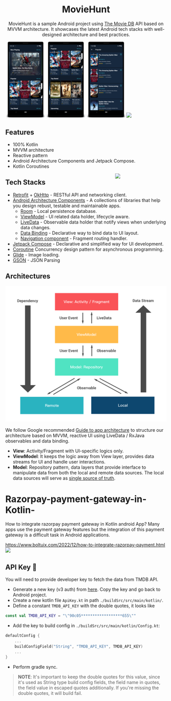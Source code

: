 <h1 align="center">MovieHunt</h1>

<p align="center">
MovieHunt is a sample Android project using <a href="https://www.themoviedb.org/">The Movie DB</a> API based on MVVM architecture. It showcases the latest Android tech stacks with well-designed architecture and best practices.

<img src='art/home.png' width='25%'/><img src = 'art/home2.png' width='25%'/><img src='art/list.png' width='25%'/><img src ='art/movie_detail.png' width='25%'/>

</p>

## Features
* 100% Kotlin
* MVVM architecture
* Reactive pattern
* Android Architecture Components and Jetpack Compose.
* Kotlin Coroutines

<img src="./art/moviehunt-demo.gif" align="right" width="32%"/>

## Tech Stacks
* [Retrofit](http://square.github.io/retrofit/) + [OkHttp](http://square.github.io/okhttp/) - RESTful API and networking client.
* [Android Architecture Components](https://developer.android.com/topic/libraries/architecture) - A collections of libraries that help you design rebust, testable and maintainable apps.
    * [Room](https://developer.android.com/training/data-storage/room) - Local persistence database.
    * [ViewModel](https://developer.android.com/reference/androidx/lifecycle/ViewModel) - UI related data holder, lifecycle aware.
    * [LiveData](https://developer.android.com/topic/libraries/architecture/livedata) - Observable data holder that notify views when underlying data changes.
    * [Data Binding](https://developer.android.com/topic/libraries/data-binding) - Declarative way to bind data to UI layout.
    * [Navigation component](https://developer.android.com/guide/navigation) - Fragment routing handler. 
* [Jetpack Compose](https://developer.android.com/jetpack/compose) - Declarative and simplified way for UI development.
* [Coroutine](https://developer.android.com/kotlin/coroutines) Concurrency design pattern for asynchronous programming.
* [Glide](https://github.com/coil-kt/coil) - Image loading.
* [GSON]([https://github.com/JakeWharton/timber](https://github.com/google/gson/blob/main/UserGuide.md)) - JSON Parsing

## Architectures

![MVVM](./art/MovieHunt_Architecture.png)

We follow Google recommended [Guide to app architecture](https://developer.android.com/jetpack/guide) to structure our architecture based on MVVM, reactive UI using LiveData / RxJava observables and data binding.

* **View**: Activity/Fragment with UI-specific logics only.
* **ViewModel**: It keeps the logic away from View layer, provides data streams for UI and handle user interactions.
* **Model**: Repository pattern, data layers that provide interface to manipulate data from both the local and remote data sources. The local data sources will serve as [single source of truth](https://en.wikipedia.org/wiki/Single_source_of_truth).

# Razorpay-payment-gateway-in-Kotlin-
How to integrate razorpay payment gateway in Kotlin android App? Many apps use the payment gateway features but the integration of this payment gateway is a difficult task in Android applications. 

https://www.boltuix.com/2022/12/how-to-integrate-razorpay-payment.html
<img border="0" data-original-height="720" data-original-width="1280" src="https://blogger.googleusercontent.com/img/b/R29vZ2xl/AVvXsEgaEeeQrdy-E4r9XUpYBqL1MeDcas2Pfpj7deTPrnw3oIrfuea4v5FYz-UAZiXcYrI2eiKh-XTSde9D95iX09m1s_85TcSkxUNh51lp6ti6DpevCnYAcs8K8SXBQAjv9wwROYyBRNJRotedPRKauUvOnd4pyxdr0jupaVrNbfjmIGxSQm52bpYHzyLR/s16000/razerpay.jpg">

## API Key 🔑
You will need to provide developer key to fetch the data from TMDB API.
* Generate a new key (v3 auth) from [here](https://www.themoviedb.org/settings/api). Copy the key and go back to Android project.
* Create a new kotlin file `ApiKey.kt` in path `./buildSrc/src/main/kotlin/`.
* Define a constant `TMDB_API_KEY` with the double quotes, it looks like

```kotlin
const val TMDB_API_KEY = "\"90c05******************655\""
```

* Add the key to build config in `./buildSrc/src/main/kotlin/Config.kt`:

```kotlin
defaultConfig {
    ...
    buildConfigField("String", "TMDB_API_KEY", TMDB_API_KEY)
    ...
}
```

* Perform gradle sync.

> **NOTE**: It's important to keep the double quotes for this value, since it's used as String type build config fields, the field name in quotes, the field value in escaped quotes additionally. If you're missing the double quotes, it will build fail.

